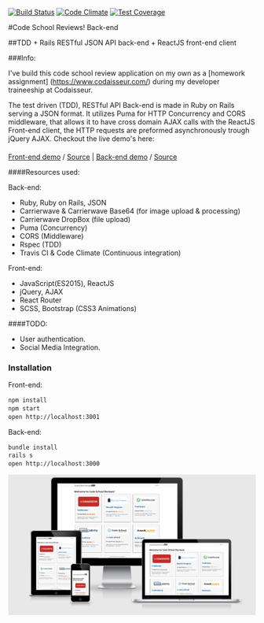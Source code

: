 [![Build Status](https://travis-ci.org/khalilgharbaoui/code-school-reviews-back-end-api.svg?branch=master)](https://travis-ci.org/khalilgharbaoui/code-school-reviews-back-end-api) [![Code Climate](https://codeclimate.com/github/khalilgharbaoui/code-school-reviews-back-end-api/badges/gpa.svg)](https://codeclimate.com/github/khalilgharbaoui/code-school-reviews-back-end-api) [![Test Coverage](https://codeclimate.com/github/khalilgharbaoui/code-school-reviews-back-end-api/badges/coverage.svg)](https://codeclimate.com/github/khalilgharbaoui/code-school-reviews-back-end-api/coverage)

#Code School Reviews! Back-end

##TDD + Rails RESTful JSON API back-end + ReactJS front-end client

###Info:

I've build this code school review application on my own as a [homework assignment] (https://www.codaisseur.com/) during my developer traineeship at Codaisseur.

The test driven (TDD), RESTful API Back-end is made in Ruby on Rails serving a JSON format. It utilizes Puma for HTTP Concurrency and CORS middleware, that allows it to have cross domain AJAX calls with the ReactJS Front-end client, the HTTP requests are preformed asynchronously trough jQuery AJAX. Checkout the live demo's here:
####
[Front-end demo](http://codeschoolreviews.bitballoon.com) / [Source](https://github.com/khalilgharbaoui/code-school-reviews-front-end) | [Back-end demo](http://codeschoolreviews.herokuapp.com) / [Source](https://github.com/khalilgharbaoui/code-school-reviews-back-end-api)

####Resources used:

Back-end:

- Ruby, Ruby on Rails, JSON
- Carrierwave & Carrierwave Base64 (for image upload & processing)
- Carrierwave DropBox (file upload)
- Puma (Concurrency)
- CORS (Middleware)
- Rspec (TDD)
- Travis CI & Code Climate (Continuous integration)

Front-end:

- JavaScript(ES2015), ReactJS
- jQuery, AJAX
- React Router
- SCSS, Bootstrap (CSS3 Animations)

####TODO:

- User authentication.
- Social Media Integration. 

### Installation
Front-end:

```bash
npm install
npm start
open http://localhost:3001
```

Back-end:
```bash
bundle install
rails s
open http://localhost:3000
```

![code school reviews](https://raw.githubusercontent.com/khalilgharbaoui/code-school-reviews-back-end-api/master/codeschoolreviews.png)

